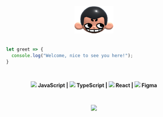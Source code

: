<div align="center">
  <img height="75px" src="khicon.png" alt="logo">
</div>
<br>

```js
  let greet => {
    console.log("Welcome, nice to see you here!");
  }
```
<br>
<p align="center">
  <b>
 <img width="15" src="https://skillicons.dev/icons?i=javascript"/> JavaScript | <img width="15" src="https://skillicons.dev/icons?i=typescript"/> TypeScript | <img width="15" src="https://skillicons.dev/icons?i=react"/> React | <img width="15" src="https://skillicons.dev/icons?i=figma"/> Figma </b>
</p>

<br>
<p align="center">
 <img src="https://skillicons.dev/icons?i=nodejs,postgresql"/>
</p>
